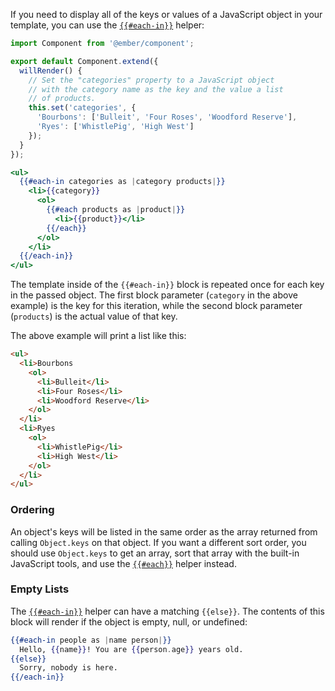 If you need to display all of the keys or values of a JavaScript object in your template,
you can use the [`{{#each-in}}`](https://api.emberjs.com/ember/2.18/classes/Ember.Templates.helpers/methods/if?anchor=each-in) helper:

```javascript {data-filename="app/components/store-categories.js"}
import Component from '@ember/component';

export default Component.extend({
  willRender() {
    // Set the "categories" property to a JavaScript object
    // with the category name as the key and the value a list
    // of products.
    this.set('categories', {
      'Bourbons': ['Bulleit', 'Four Roses', 'Woodford Reserve'],
      'Ryes': ['WhistlePig', 'High West']
    });
  }
});
```

```handlebars {data-filename="app/templates/components/store-categories.hbs"}
<ul>
  {{#each-in categories as |category products|}}
    <li>{{category}}
      <ol>
        {{#each products as |product|}}
          <li>{{product}}</li>
        {{/each}}
      </ol>
    </li>
  {{/each-in}}
</ul>
```

The template inside of the `{{#each-in}}` block is repeated once for each key in the passed object.
The first block parameter (`category` in the above example) is the key for this iteration,
while the second block parameter (`products`) is the actual value of that key.

The above example will print a list like this:

```html
<ul>
  <li>Bourbons
    <ol>
      <li>Bulleit</li>
      <li>Four Roses</li>
      <li>Woodford Reserve</li>
    </ol>
  </li>
  <li>Ryes
    <ol>
      <li>WhistlePig</li>
      <li>High West</li>
    </ol>
  </li>
</ul>
```

### Ordering

An object's keys will be listed in the same order as the array returned from calling `Object.keys` on that object.
If you want a different sort order, you should use `Object.keys` to get an array, sort that array with the built-in JavaScript tools,
and use the [`{{#each}}`](https://api.emberjs.com/ember/2.18/classes/Ember.Templates.helpers/methods/if?anchor=each-in) helper instead.

### Empty Lists

The [`{{#each-in}}`](https://api.emberjs.com/ember/2.18/classes/Ember.Templates.helpers/methods/if?anchor=each-in)
helper can have a matching `{{else}}`.
The contents of this block will render if the object is empty, null, or undefined:

```handlebars
{{#each-in people as |name person|}}
  Hello, {{name}}! You are {{person.age}} years old.
{{else}}
  Sorry, nobody is here.
{{/each-in}}
```

<!-- eof - needed for pages that end in a code block  -->
